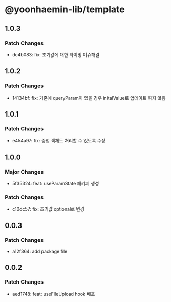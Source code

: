 # @yoonhaemin-lib/template

## 1.0.3

### Patch Changes

- dc4b083: fix: 초기값에 대한 타이밍 이슈해결

## 1.0.2

### Patch Changes

- 14134bf: fix: 기존에 queryParam이 있을 경우 initalValue로 업데이트 하지 않음

## 1.0.1

### Patch Changes

- e454a97: fix: 중첩 객체도 처리할 수 있도록 수정

## 1.0.0

### Major Changes

- 5f35324: feat: useParamState 패키지 생성

### Patch Changes

- c10dc57: fix: 초기값 optional로 변경

## 0.0.3

### Patch Changes

- a12f364: add package file

## 0.0.2

### Patch Changes

- aed1748: feat: useFIleUpload hook 배포
